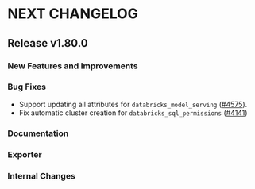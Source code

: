 # NEXT CHANGELOG

## Release v1.80.0

### New Features and Improvements

### Bug Fixes

 * Support updating all attributes for `databricks_model_serving` ([#4575](https://github.com/databricks/terraform-provider-databricks/pull/4575)).
 * Fix automatic cluster creation for `databricks_sql_permissions` ([#4141](https://github.com/databricks/terraform-provider-databricks/pull/4141))

### Documentation

### Exporter

### Internal Changes
